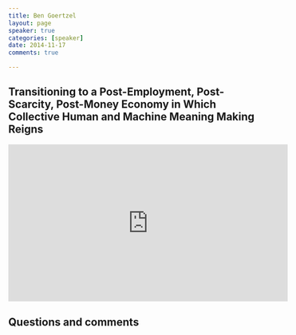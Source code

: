```yaml
---
title: Ben Goertzel
layout: page
speaker: true
categories: [speaker]
date: 2014-11-17
comments: true

---
```


## Transitioning to a Post-Employment, Post-Scarcity, Post-Money Economy in Which Collective Human and Machine Meaning Making Reigns

<iframe width="560" height="315" src="https://www.youtube.com/embed/427hMX2LQqA" frameborder="0" allowfullscreen></iframe>

## Questions and comments
